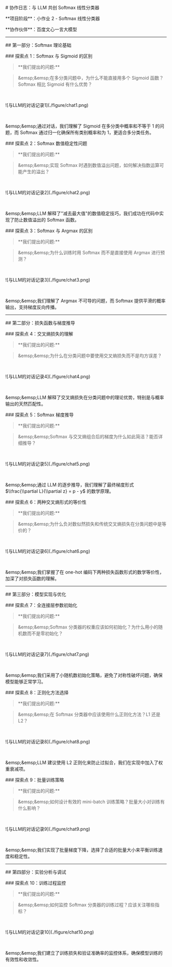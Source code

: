 \# 协作日志：与 LLM 共创 Softmax 线性分类器



\*\*项目阶段\*\*：小作业 2 - Softmax 线性分类器

\*\*协作伙伴\*\*：百度文心一言大模型



---



\## 第一部分：Softmax 理论基础



\### 探索点 1：Softmax 与 Sigmoid 的区别



> \*\*我们提出的问题:\*\*

> \&emsp;\&emsp;在多分类问题中，为什么不能直接用多个 Sigmoid 函数？Softmax 相比 Sigmoid 有什么优势？

<br/>



!\[与LLM的对话记录1](./figure/chat1.png)



<br>



\&emsp;\&emsp;通过对话，我们理解了 Sigmoid 在多分类中概率和不等于 1 的问题，而 Softmax 通过归一化确保所有类别概率和为 1，更适合多分类任务。



\### 探索点 2：Softmax 数值稳定性问题



> \*\*我们提出的问题:\*\*

> \&emsp;\&emsp;实现 Softmax 时遇到数值溢出问题，如何解决指数运算可能产生的溢出？

<br/>



!\[与LLM的对话记录2](./figure/chat2.png)



<br>



\&emsp;\&emsp;LLM 解释了"减去最大值"的数值稳定技巧，我们成功在代码中实现了防止数值溢出的 Softmax 函数。



\### 探索点 3：Softmax 与 Argmax 的区别



> \*\*我们提出的问题:\*\*

> \&emsp;\&emsp;为什么训练时用 Softmax 而不是直接使用 Argmax 进行预测？

<br/>



!\[与LLM的对话记录3](./figure/chat3.png)



<br>



\&emsp;\&emsp;我们理解了 Argmax 不可导的问题，而 Softmax 提供平滑的概率输出，支持梯度反向传播。



---



\## 第二部分：损失函数与梯度推导



\### 探索点 4：交叉熵损失的理解



> \*\*我们提出的问题:\*\*

> \&emsp;\&emsp;为什么在分类问题中要使用交叉熵损失而不是均方误差？

<br/>



!\[与LLM的对话记录4](./figure/chat4.png)



<br>



\&emsp;\&emsp;LLM 解释了交叉熵损失在分类问题中的理论优势，特别是与概率输出的天然匹配性。



\### 探索点 5：Softmax 梯度推导



> \*\*我们提出的问题:\*\*

> \&emsp;\&emsp;Softmax 与交叉熵组合后的梯度为什么如此简洁？能否详细推导？

<br/>



!\[与LLM的对话记录5](./figure/chat5.png)



<br>



\&emsp;\&emsp;通过 LLM 的逐步推导，我们理解了最终梯度形式 $\\frac{\\partial L}{\\partial z} = p - y$ 的数学原理。



\### 探索点 6：两种交叉熵形式的等价性



> \*\*我们提出的问题:\*\*

> \&emsp;\&emsp;为什么负对数似然损失和传统交叉熵损失在分类问题中是等价的？

<br/>



!\[与LLM的对话记录6](./figure/chat6.png)



<br>



\&emsp;\&emsp;我们掌握了在 one-hot 编码下两种损失函数形式的数学等价性，加深了对损失函数的理解。



---



\## 第三部分：模型实现与优化



\### 探索点 7：全连接层参数初始化



> \*\*我们提出的问题:\*\*

> \&emsp;\&emsp;Softmax 分类器的权重应该如何初始化？为什么用小的随机数而不是零初始化？

<br/>



!\[与LLM的对话记录7](./figure/chat7.png)



<br>



\&emsp;\&emsp;我们采用了小随机数初始化策略，避免了对称性破坏问题，确保模型能够正常学习。



\### 探索点 8：正则化方法选择



> \*\*我们提出的问题:\*\*

> \&emsp;\&emsp;在 Softmax 分类器中应该使用什么正则化方法？L1 还是 L2？

<br/>



!\[与LLM的对话记录8](./figure/chat8.png)



<br>



\&emsp;\&emsp;LLM 建议使用 L2 正则化来防止过拟合，我们在实现中加入了权重衰减项。



\### 探索点 9：批量训练策略



> \*\*我们提出的问题:\*\*

> \&emsp;\&emsp;如何设计有效的 mini-batch 训练策略？批量大小对训练有什么影响？

<br/>



!\[与LLM的对话记录9](./figure/chat9.png)



<br>



\&emsp;\&emsp;我们实现了批量梯度下降，选择了合适的批量大小来平衡训练速度和稳定性。



---



\## 第四部分：实验分析与调试



\### 探索点 10：训练过程监控



> \*\*我们提出的问题:\*\*

> \&emsp;\&emsp;如何监控 Softmax 分类器的训练过程？应该关注哪些指标？

<br/>



!\[与LLM的对话记录10](./figure/chat10.png)



<br>



\&emsp;\&emsp;我们建立了训练损失和验证准确率的监控体系，确保模型训练的有效性和收敛性。



